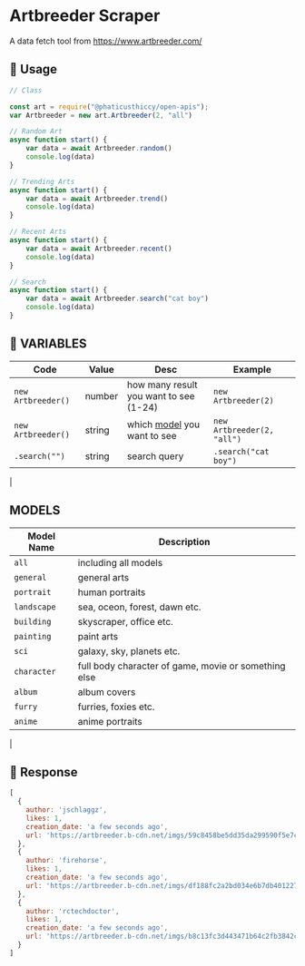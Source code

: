 # Artbreeder Scraper

A data fetch tool from https://www.artbreeder.com/

## 🧾 Usage
```js
// Class

const art = require("@phaticusthiccy/open-apis");
var Artbreeder = new art.Artbreeder(2, "all")

// Random Art
async function start() {
    var data = await Artbreeder.random()
    console.log(data)
}

// Trending Arts
async function start() {
    var data = await Artbreeder.trend()
    console.log(data)
}

// Recent Arts
async function start() {
    var data = await Artbreeder.recent()
    console.log(data)
}

// Search
async function start() {
    var data = await Artbreeder.search("cat boy")
    console.log(data)
}
```

## 

## 🔁 VARIABLES


|        Code        | Value  |              Desc               |          Example           |
|--------------------|--------|---------------------------------|----------------------------|
| `new Artbreeder()` | number | how many result you want to see (1-24) | `new Artbreeder(2)`        |
| `new Artbreeder()` | string | which [model](https://github.com/phaticusthiccy/Open-APIs/tree/main/Artbreeder#MODELS) you want to see | `new Artbreeder(2, "all")` |
| `.search("")`      | string | search query                    | `.search("cat boy")`       |
|

## MODELS


| Model Name  |                     Description                      |
|-------------|------------------------------------------------------|
| `all`       | including all models                                 |
| `general`   | general arts                                         |
| `portrait`  | human portraits                                      |
| `landscape` | sea, oceon, forest, dawn etc.                        |
| `building`  | skyscraper, office etc.                              |
| `painting`  | paint arts                                           |
| `sci`       | galaxy, sky, planets etc.                            |
| `character` | full body character of game, movie or something else |
| `album`     | album covers                                         |
| `furry`     | furries, foxies etc.                                 |
| `anime`     | anime portraits                                      |
|

##

## 📂 Response

```javascript
[
  {
    author: 'jschlaggz',
    likes: 1,
    creation_date: 'a few seconds ago',
    url: 'https://artbreeder.b-cdn.net/imgs/59c8458be5dd35da299590f5e7c3.jpeg'
  },
  {
    author: 'firehorse',
    likes: 1,
    creation_date: 'a few seconds ago',
    url: 'https://artbreeder.b-cdn.net/imgs/df188fc2a2bd034e6b7db4012273.jpeg'
  },
  {
    author: 'rctechdoctor',
    likes: 1,
    creation_date: 'a few seconds ago',
    url: 'https://artbreeder.b-cdn.net/imgs/b8c13fc3d443471b64c2fb3842c8.jpeg'
  }
]
```